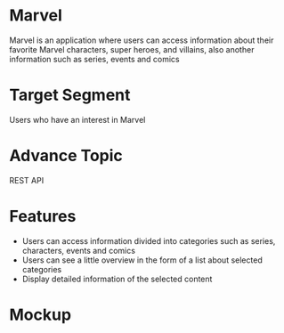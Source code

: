 # Marvel
Marvel is an application where users can access information about their favorite Marvel characters, super heroes, and villains, also another information such as series, events and comics
# Target Segment
Users who have an interest in Marvel
# Advance Topic
REST API
# Features
- Users can access information divided into categories such as series, characters, events and comics
- Users can see a little overview in the form of a list about selected categories
- Display detailed information of the selected content
# Mockup
